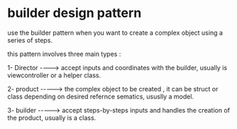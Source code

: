 # builder design pattern
use the builder pattern when you want to create a complex object using a series of steps.

this pattern involves three main types : 

1- Director ----> accept inputs and coordinates with the builder, usually is viewcontroller or a helper class.

2- product -----> the complex object to be created , it can be struct or class depending on desired refernce sematics, ususlly a model.

3- builder -----> accept steps-by-steps inputs and handles the creation of the product, usually is a class.


